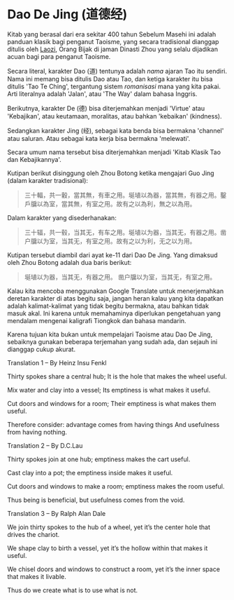 # <a name="dao-de-jing" id="dao-de-jing">Dao De Jing (道德经)</a>

Kitab yang berasal dari era sekitar 400 tahun Sebelum Masehi ini adalah panduan klasik bagi penganut Taoisme,
yang secara tradisional dianggap ditulis oleh [Laozi](#laozi), Orang Bijak di jaman Dinasti Zhou yang selalu
dijadikan acuan bagi para penganut Taoisme.

Secara literal, karakter Dao (道) tentunya adalah _nama_ ajaran Tao itu sendiri. Nama ini memang bisa ditulis
Dao atau Tao, dan ketiga karakter itu bisa ditulis 'Tao Te Ching', tergantung sistem _romanisasi_ mana yang kita 
pakai. Arti literalnya adalah 'Jalan', atau 'The Way' dalam bahasa Inggris. 

Berikutnya, karakter De (德) bisa diterjemahkan menjadi 'Virtue' atau 'Kebajikan', atau keutamaan, moralitas,
atau bahkan 'kebaikan' (kindness).

Sedangkan karakter Jing (经), sebagai kata benda bisa bermakna 'channel' atau saluran. Atau sebagai kata kerja
bisa bermakna 'melewati'.

Secara umum nama tersebut bisa diterjemahkan menjadi 'Kitab Klasik Tao dan Kebajikannya'.

Kutipan berikut disinggung oleh Zhou Botong ketika mengajari Guo Jing (dalam karakter tradisional):

> 三十輻，共一轂，當其無，有車之用。埏埴以為器，當其無，有器之用。鑿戶牖以為室，當其無，有室之用。故有之以為利，無之以為用。

Dalam karakter yang disederhanakan:

> 三十辐，共一毂，当其无，有车之用。埏埴以为器，当其无，有器之用。凿户牖以为室，当其无，有室之用。故有之以为利，无之以为用。

Kutipan tersebut diambil dari ayat ke-11 dari Dao De Jing. Yang dimaksud oleh Zhou Botong adalah dua baris berikut:

> 埏埴以为器，当其无，有器之用。
> 凿户牖以为室，当其无，有室之用。

Kalau kita mencoba menggunakan Google Translate untuk menerjemahkan deretan karakter di atas begitu saja, jangan heran
kalau yang kita dapatkan adalah kalimat-kalimat yang tidak begitu bermakna, atau bahkan tidak masuk akal. Ini karena
untuk memahaminya diperlukan pengetahuan yang mendalam mengenai kaligrafi Tiongkok dan bahasa mandarin.

Karena tujuan kita bukan untuk mempelajari Taoisme atau Dao De Jing, sebaiknya gunakan beberapa terjemahan yang sudah ada,
dan sejauh ini dianggap cukup akurat.

Translation 1 – By Heinz Insu Fenkl

Thirty spokes share a central hub;
It is the hole that makes the wheel useful.

Mix water and clay into a vessel;
Its emptiness is what makes it useful.

Cut doors and windows for a room;
Their emptiness is what makes them useful.

Therefore consider: advantage comes from having things
And usefulness from having nothing.

Translation 2 – By D.C.Lau

Thirty spokes join at one hub;
emptiness makes the cart useful.

Cast clay into a pot;
the emptiness inside makes it useful.

Cut doors and windows to make a room;
emptiness makes the room useful.

Thus being is beneficial,
but usefulness comes from the void.

Translation 3 – By Ralph Alan Dale

We join thirty spokes
to the hub of a wheel,
yet it’s the center hole
that drives the chariot.

We shape clay
to birth a vessel,
yet it’s the hollow within
that makes it useful.

We chisel doors and windows
to construct a room,
yet it’s the inner space
that makes it livable.

Thus do we
create what is
to use what is not.

